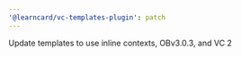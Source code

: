```yaml
---
'@learncard/vc-templates-plugin': patch
---
```


Update templates to use inline contexts, OBv3.0.3, and VC 2
